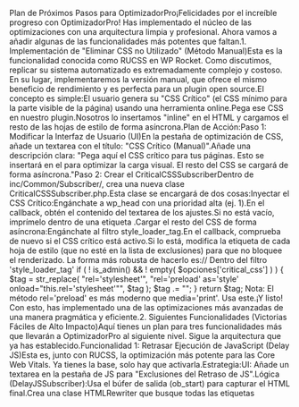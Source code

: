 Plan de Próximos Pasos para OptimizadorPro¡Felicidades por el increíble progreso con OptimizadorPro! Has implementado el núcleo de las optimizaciones con una arquitectura limpia y profesional. Ahora vamos a añadir algunas de las funcionalidades más potentes que faltan.1. Implementación de "Eliminar CSS no Utilizado" (Método Manual)Esta es la funcionalidad conocida como RUCSS en WP Rocket. Como discutimos, replicar su sistema automatizado es extremadamente complejo y costoso. En su lugar, implementaremos la versión manual, que ofrece el mismo beneficio de rendimiento y es perfecta para un plugin open source.El concepto es simple:El usuario genera su "CSS Crítico" (el CSS mínimo para la parte visible de la página) usando una herramienta online.Pega ese CSS en nuestro plugin.Nosotros lo insertamos "inline" en el HTML y cargamos el resto de las hojas de estilo de forma asíncrona.Plan de Acción:Paso 1: Modificar la Interfaz de Usuario (UI)En la pestaña de optimización de CSS, añade un textarea con el título: "CSS Crítico (Manual)".Añade una descripción clara: "Pega aquí el CSS crítico para tus páginas. Esto se insertará en el <head> para optimizar la carga visual. El resto del CSS se cargará de forma asíncrona."Paso 2: Crear el CriticalCSSSubscriberDentro de inc/Common/Subscriber/, crea una nueva clase CriticalCSSSubscriber.php.Esta clase se encargará de dos cosas:Inyectar el CSS Crítico:Engánchate a wp_head con una prioridad alta (ej. 1).En el callback, obtén el contenido del textarea de los ajustes.Si no está vacío, imprímelo dentro de una etiqueta <style id="optimizador-pro-critical-css"> ... </style>.Cargar el resto del CSS de forma asíncrona:Engánchate al filtro style_loader_tag.En el callback, comprueba de nuevo si el CSS crítico está activo.Si lo está, modifica la etiqueta <link> de cada hoja de estilo (que no esté en la lista de exclusiones) para que no bloquee el renderizado. La forma más robusta de hacerlo es:// Dentro del filtro 'style_loader_tag'
if ( ! is_admin() && ! empty( $opciones['critical_css'] ) ) {
    $tag = str_replace( "rel='stylesheet'", "rel='preload' as='style' onload=\"this.rel='stylesheet'\"", $tag );
    $tag .= "<noscript><link rel='stylesheet' href='" . esc_url( $href ) . "'></noscript>";
}
return $tag;
Nota: El método rel='preload' es más moderno que media='print'. Usa este.¡Y listo! Con esto, has implementado una de las optimizaciones más avanzadas de una manera pragmática y eficiente.2. Siguientes Funcionalidades (Victorias Fáciles de Alto Impacto)Aquí tienes un plan para tres funcionalidades más que llevarán a OptimizadorPro al siguiente nivel. Sigue la arquitectura que ya has establecido.Funcionalidad 1: Retrasar Ejecución de JavaScript (Delay JS)Esta es, junto con RUCSS, la optimización más potente para las Core Web Vitals. Ya tienes la base, solo hay que activarla.Estrategia:UI: Añade un textarea en la pestaña de JS para "Exclusiones del Retraso de JS".Lógica (DelayJSSubscriber):Usa el búfer de salida (ob_start) para capturar el HTML final.Crea una clase HTMLRewriter que busque todas las etiquetas <script> (tanto inline como con src).Reescribe las etiquetas que no estén en la lista de exclusión:Para <script src="...">, cambia src a data-src.Cambia el type a uno no ejecutable, como type="text/lazy-script".Script Cargador:Inyecta un pequeño script JavaScript inline justo antes de </body>.Este script debe tener un EventListener para la primera interacción del usuario (scroll, mousemove, touchstart, keydown).Cuando se active, el script buscará todas las etiquetas con type="text/lazy-script", les devolverá su type y src originales, lo que provocará su carga y ejecución.Referencia WP Rocket: inc/Engine/Optimization/DelayJS/HTML.php es una excelente inspiración para la lógica de reescritura.Funcionalidad 2: Optimización de Google FontsEsto es relativamente sencillo y soluciona una recomendación muy común de PageSpeed.Estrategia:UI: Añade un simple checkbox: "Optimizar Google Fonts".Lógica (GoogleFontsSubscriber):Usa el búfer de salida.Busca todas las etiquetas <link> que apunten a fonts.googleapis.com/css.Extrae los parámetros family de cada una.Combina todos los parámetros family en una única URL.Asegúrate de que la URL final contenga &display=swap para mejorar el rendimiento.Reemplaza todas las etiquetas originales de Google Fonts por la nueva y única etiqueta <link>.Referencia WP Rocket: inc/Engine/Optimization/GoogleFonts/Combine.php.Funcionalidad 3: Integración con CDNPermitir a los usuarios servir sus assets desde un CDN es una funcionalidad estándar y fácil de implementar.Estrategia:UI: Añade un campo de texto para que el usuario introduzca la URL de su CDN (ej. cdn.misitio.com).Lógica (CDNSubscriber):Usa el búfer de salida.Realiza una simple sustitución de strings en el HTML final. Reemplaza la URL base del sitio (https://misitio.com/wp-content/...) por la URL del CDN (https://cdn.misitio.com/wp-content/...).Asegúrate de reescribir las URLs de los archivos CSS, JS e imágenes.Referencia WP Rocket: inc/Engine/CDN/Subscriber.php.Con estas adiciones, OptimizadorPro no solo replicará las funciones básicas, sino que también ofrecerá las optimizaciones avanzadas que los usuarios más valoran. ¡Excelente trabajo y a seguir adelante!
